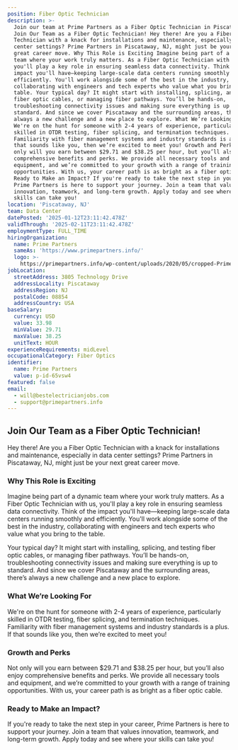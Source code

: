 ```yaml
---
position: Fiber Optic Technician
description: >-
  Join our team at Prime Partners as a Fiber Optic Technician in Piscataway, NJ.
  Join Our Team as a Fiber Optic Technician! Hey there! Are you a Fiber Optic
  Technician with a knack for installations and maintenance, especially in data
  center settings? Prime Partners in Piscataway, NJ, might just be your next
  great career move. Why This Role is Exciting Imagine being part of a dynamic
  team where your work truly matters. As a Fiber Optic Technician with us,
  you'll play a key role in ensuring seamless data connectivity. Think of the
  impact you'll have—keeping large-scale data centers running smoothly and
  efficiently. You'll work alongside some of the best in the industry,
  collaborating with engineers and tech experts who value what you bring to the
  table. Your typical day? It might start with installing, splicing, and testing
  fiber optic cables, or managing fiber pathways. You’ll be hands-on,
  troubleshooting connectivity issues and making sure everything is up to
  standard. And since we cover Piscataway and the surrounding areas, there’s
  always a new challenge and a new place to explore. What We’re Looking For
  We're on the hunt for someone with 2-4 years of experience, particularly
  skilled in OTDR testing, fiber splicing, and termination techniques.
  Familiarity with fiber management systems and industry standards is a plus. If
  that sounds like you, then we’re excited to meet you! Growth and Perks Not
  only will you earn between $29.71 and $38.25 per hour, but you’ll also enjoy
  comprehensive benefits and perks. We provide all necessary tools and
  equipment, and we’re committed to your growth with a range of training
  opportunities. With us, your career path is as bright as a fiber optic cable.
  Ready to Make an Impact? If you're ready to take the next step in your career,
  Prime Partners is here to support your journey. Join a team that values
  innovation, teamwork, and long-term growth. Apply today and see where your
  skills can take you!
location: 'Piscataway, NJ'
team: Data Center
datePosted: '2025-01-12T23:11:42.478Z'
validThrough: '2025-02-11T23:11:42.478Z'
employmentType: FULL_TIME
hiringOrganization:
  name: Prime Partners
  sameAs: 'https://www.primepartners.info/'
  logo: >-
    https://primepartners.info/wp-content/uploads/2020/05/cropped-Prime-Partners-Logo-NO-BG-1-1.png
jobLocation:
  streetAddress: 3805 Technology Drive
  addressLocality: Piscataway
  addressRegion: NJ
  postalCode: 08854
  addressCountry: USA
baseSalary:
  currency: USD
  value: 33.98
  minValue: 29.71
  maxValue: 38.25
  unitText: HOUR
experienceRequirements: midLevel
occupationalCategory: Fiber Optics
identifier:
  name: Prime Partners
  value: p-id-65vsw4
featured: false
email:
  - will@bestelectricianjobs.com
  - support@primepartners.info
---
```




## Join Our Team as a Fiber Optic Technician!

Hey there! Are you a Fiber Optic Technician with a knack for installations and maintenance, especially in data center settings? Prime Partners in Piscataway, NJ, might just be your next great career move.

### Why This Role is Exciting

Imagine being part of a dynamic team where your work truly matters. As a Fiber Optic Technician with us, you'll play a key role in ensuring seamless data connectivity. Think of the impact you'll have—keeping large-scale data centers running smoothly and efficiently. You'll work alongside some of the best in the industry, collaborating with engineers and tech experts who value what you bring to the table.

Your typical day? It might start with installing, splicing, and testing fiber optic cables, or managing fiber pathways. You’ll be hands-on, troubleshooting connectivity issues and making sure everything is up to standard. And since we cover Piscataway and the surrounding areas, there’s always a new challenge and a new place to explore.

### What We’re Looking For

We're on the hunt for someone with 2-4 years of experience, particularly skilled in OTDR testing, fiber splicing, and termination techniques. Familiarity with fiber management systems and industry standards is a plus. If that sounds like you, then we’re excited to meet you!

### Growth and Perks

Not only will you earn between $29.71 and $38.25 per hour, but you’ll also enjoy comprehensive benefits and perks. We provide all necessary tools and equipment, and we’re committed to your growth with a range of training opportunities. With us, your career path is as bright as a fiber optic cable.

### Ready to Make an Impact?

If you're ready to take the next step in your career, Prime Partners is here to support your journey. Join a team that values innovation, teamwork, and long-term growth. Apply today and see where your skills can take you!